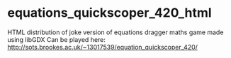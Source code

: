 # equations_quickscoper_420_html
HTML distribution of joke version of equations dragger maths game made using libGDX
Can be played here:
http://sots.brookes.ac.uk/~13017539/equation_quickscoper_420/
